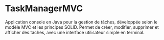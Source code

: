 # TaskManagerMVC
Application console en Java pour la gestion de tâches, développée selon le modèle MVC et les principes SOLID. Permet de créer, modifier, supprimer et afficher des tâches, avec une interface utilisateur simple en terminal.
